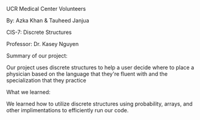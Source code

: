 UCR Medical Center Volunteers

By: Azka Khan & Tauheed Janjua

CIS-7: Discrete Structures

Professor: Dr. Kasey Nguyen

Summary of our project:

Our project uses discrete structures to help a user decide where to place a physician based on the language that they're fluent with and the
specialization that they practice

What we learned:

We learned how to utilize discrete structures using probability, arrays, and other implimentations to efficiently run our code.
